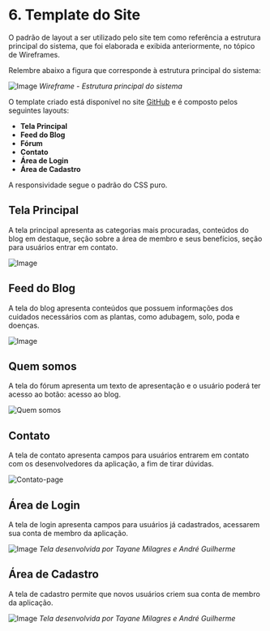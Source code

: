 


# 6. Template do Site

O padrão de layout a ser utilizado pelo site tem como referência a estrutura principal do sistema, que foi elaborada e exibida anteriormente, no tópico de Wireframes.

Relembre abaixo a figura que corresponde à estrutura principal do sistema:

![Image](https://user-images.githubusercontent.com/107009327/232168090-30bf3f50-7d81-4e40-be9a-66a0c3891a51.png)
_Wireframe - Estrutura principal do sistema_


O template criado está disponível no site [GitHub](https://github.com/ICEI-PUC-Minas-PMV-ADS/pmv-ads-2023-1-e1-proj-web-t1-projeto-cultivo-de-plantas/tree/main/src/Home) e é composto pelos seguintes layouts:

- **Tela Principal**
- **Feed do Blog**
- **Fórum**
- **Contato**
- **Área de Login**
- **Área de Cadastro**

A responsividade segue o padrão do CSS puro.

## Tela Principal
A tela principal apresenta as categorias mais procuradas, conteúdos do blog em destaque, seção sobre a área de membro e seus benefícios, seção para usuários entrar em contato.

![Image](https://github.com/ICEI-PUC-Minas-PMV-ADS/pmv-ads-2023-1-e1-proj-web-t1-projeto-cultivo-de-plantas/assets/107009327/a0bc87a1-390b-4b74-995a-e1d12689bfa7)


## Feed do Blog
A tela do blog apresenta conteúdos que possuem informações dos cuidados necessários com as plantas, como adubagem, solo, poda e doenças.

![Image](https://github.com/ICEI-PUC-Minas-PMV-ADS/pmv-ads-2023-1-e1-proj-web-t1-projeto-cultivo-de-plantas/assets/107009327/3c7bcb92-56ca-44e8-aec9-c6637af9d21b)


## Quem somos
A tela do fórum apresenta um texto de apresentação e o usuário poderá ter acesso ao botão: acesso ao blog.

![Quem somos](https://github.com/ICEI-PUC-Minas-PMV-ADS/pmv-ads-2023-1-e1-proj-web-t1-projeto-cultivo-de-plantas/assets/107646150/d6911adf-5d7f-467b-ac67-04752b84f76f)


## Contato
A tela de contato apresenta campos para usuários entrarem em contato com os desenvolvedores da aplicação, a fim de tirar dúvidas.

![Contato-page](https://github.com/ICEI-PUC-Minas-PMV-ADS/pmv-ads-2023-1-e1-proj-web-t1-projeto-cultivo-de-plantas/assets/107646150/85269d6a-17c6-4558-8a29-f891463b3f0b)


## Área de Login
A tela de login apresenta campos para usuários já cadastrados, acessarem sua conta de membro da aplicação.

![Image](https://github.com/ICEI-PUC-Minas-PMV-ADS/pmv-ads-2023-1-e1-proj-web-t1-projeto-cultivo-de-plantas/assets/107009327/884661b2-f1e7-4f20-8f72-fcd50fb1532f)
_Tela desenvolvida por Tayane Milagres e André Guilherme_


## Área de Cadastro
A tela de cadastro permite que novos usuários criem sua conta de membro da aplicação.

![Image](https://github.com/ICEI-PUC-Minas-PMV-ADS/pmv-ads-2023-1-e1-proj-web-t1-projeto-cultivo-de-plantas/assets/107009327/9590a66d-dff3-42bf-8f36-e890b335f36f)
_Tela desenvolvida por Tayane Milagres e André Guilherme_

